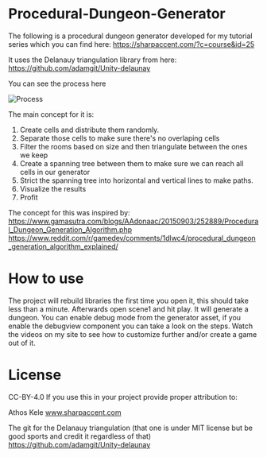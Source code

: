 # Procedural-Dungeon-Generator

The following is a procedural dungeon generator developed for my tutorial series which you can find here: https://sharpaccent.com/?c=course&id=25 

It uses the Delanauy triangulation library from here: https://github.com/adamgit/Unity-delaunay

You can see the process here

![Process](https://media.giphy.com/media/3oxQNsKO18EWdfnbIk/giphy.gif)

The main concept for it is:
1. Create cells and distribute them randomly. 
2. Separate those cells to make sure there's no overlaping cells
3. Filter the rooms based on size and then triangulate between the ones we keep
4. Create a spanning tree between them to make sure we can reach all cells in our generator
5. Strict the spanning tree into horizontal and vertical lines to make paths.
6. Visualize the results
7. Profit

The concept for this was inspired by:
https://www.gamasutra.com/blogs/AAdonaac/20150903/252889/Procedural_Dungeon_Generation_Algorithm.php
https://www.reddit.com/r/gamedev/comments/1dlwc4/procedural_dungeon_generation_algorithm_explained/

# How to use

The project will rebuild libraries the first time you open it, this should take less than a minute.
Afterwards open scene1 and hit play. It will generate a dungeon. You can enable debug mode from the generator asset, if you enable the debugview component you can take a look on the steps. Watch the videos on my site to see how to customize further and/or create a game out of it. 

# License
CC-BY-4.0
If you use this in your project provide proper attribution to:

Athos Kele www.sharpaccent.com 

The git for the Delanauy triangulation (that one is under MIT license but be good sports and credit it regardless of that)
https://github.com/adamgit/Unity-delaunay
